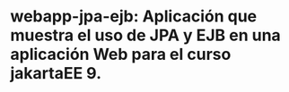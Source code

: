 # webapp-jpa-ejb: Aplicación que muestra el uso de JPA y EJB en una aplicación Web para el curso jakartaEE 9.
